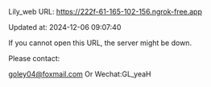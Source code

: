 Lily_web URL: https://222f-61-165-102-156.ngrok-free.app

Updated at: 2024-12-06 09:07:40

If you cannot open this URL, the server might be down.

Please contact: 

goley04@foxmail.com Or Wechat:GL_yeaH